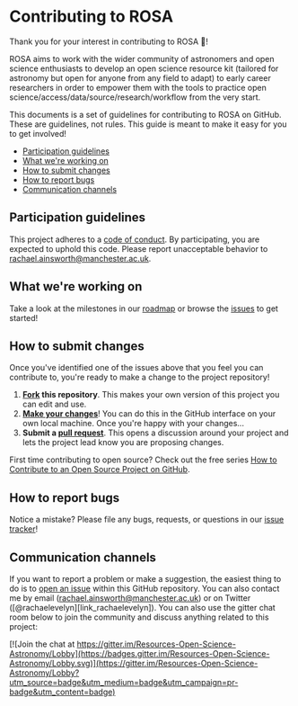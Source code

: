 # Contributing to ROSA

Thank you for your interest in contributing to ROSA :tada:! 

ROSA aims to work with the wider community of astronomers and open science enthusiasts to develop an open science resource kit (tailored for astronomy but open for anyone from any field to adapt) to early career researchers in order to empower them with the tools to practice open science/access/data/source/research/workflow from the very start.

This documents is a set of guidelines for contributing to ROSA on GitHub. These are guidelines, not rules. This guide is meant to make it easy for you to get involved!


* [Participation guidelines](#participation-guidelines)
* [What we're working on](#what-were-working-on)
* [How to submit changes](#how-to-submit-changes)
* [How to report bugs](#how-to-report-bugs)
* [Communication channels](#communication-channels)

## Participation guidelines

This project adheres to a [code of conduct](CODE_OF_CONDUCT.md). By participating, you are expected to uphold this code. Please report unacceptable behavior to rachael.ainsworth@manchester.ac.uk.

## What we're working on

Take a look at the milestones in our [roadmap](ROADMAP.md) or browse the [issues](https://github.com/rainsworth/ROSA/issues) to get started!



## How to submit changes

Once you've identified one of the issues above that you feel you can contribute to, you're ready to make a change to the project repository!
 
1. **[Fork](https://help.github.com/articles/fork-a-repo/) this repository**. This makes your own version of this project you can edit and use.
2. **[Make your changes](https://guides.github.com/activities/forking/#making-changes)**! You can do this in the GitHub interface on your own local machine. Once you're happy with your changes...
3. **Submit a [pull request](https://help.github.com/articles/proposing-changes-to-a-project-with-pull-requests/)**. This opens a discussion around your project and lets the project lead know you are proposing changes.

First time contributing to open source? Check out the free series [How to Contribute to an Open Source Project on GitHub](https://egghead.io/series/how-to-contribute-to-an-open-source-project-on-github).

## How to report bugs

Notice a mistake? Please file any bugs, requests, or questions in our [issue tracker](https://github.com/rainsworth/ROSA/issues)!

## Communication channels

If you want to report a problem or make a suggestion, the easiest thing to do is to [open an issue](../../issues) within this GitHub repository. You can also contact me by email (rachael.ainsworth@manchester.ac.uk) or on Twitter ([@rachaelevelyn][link_rachaelevelyn]).
You can also use the gitter chat room below to join the community and discuss anything related to this project:

[![Join the chat at https://gitter.im/Resources-Open-Science-Astronomy/Lobby](https://badges.gitter.im/Resources-Open-Science-Astronomy/Lobby.svg)](https://gitter.im/Resources-Open-Science-Astronomy/Lobby?utm_source=badge&utm_medium=badge&utm_campaign=pr-badge&utm_content=badge)
